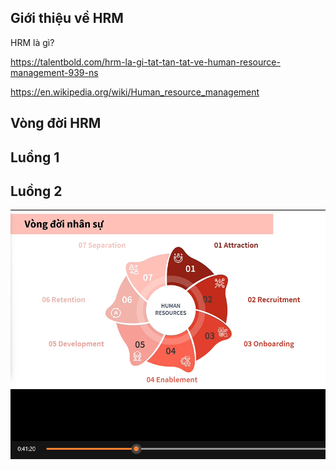 ## Giới thiệu về HRM

HRM là gì?

https://talentbold.com/hrm-la-gi-tat-tan-tat-ve-human-resource-management-939-ns

https://en.wikipedia.org/wiki/Human_resource_management

<!-- Video nhóm 6 -->

<!-- Video download -->

## Vòng đời HRM

<!-- Video download -->

## Luồng 1

## Luồng 2

![alt text](image-16.png)
